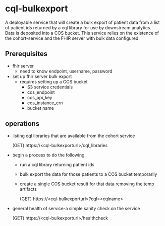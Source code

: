 # cql-bulkexport

A deployable service that will create a bulk export of patient
data from a list of patient ids returned by a cql library for use
by downstream analytics.  Data is deposited into a COS bucket. This service
relies on the existence of the cohort-service and the FHIR server with
bulk data configured.

## Prerequisites

 - fhir server
   - need to know endpoint, username, password
 - set up fhir server bulk export
   - requires setting up a COS bucket
     - S3 service credentials
     - cos_endpoint
     - cos_api_key
     - cos_instance_crn
     - bucket name

## operations

- listing cql libraries that are available from the cohort service

    (GET)  https://\<cql-bulkexporturl>/cql_libraries

- begin a process to do the following

  - run a cql library returning patient ids
  - bulk export the data for those patients to a COS bucket temporarily
  - create a single COS bucket result for that data removing the temp artifacts

    (GET)  https://\<cql-bulkexporturl>?cql=\<cqlname>

- general health of service-a simple sanity check on the service

    (GET)  https://\<cql-bulkexporturl>/healthcheck
